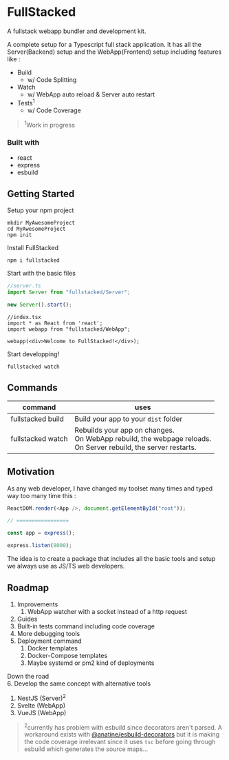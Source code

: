 # FullStacked
A fullstack webapp bundler and development kit.

A complete setup for a Typescript full stack application.
It has all the Server(Backend) setup and the WebApp(Frontend) setup including features like :
* Build
  * w/ Code Splitting
* Watch
  * w/ WebApp auto reload & Server auto restart
* Tests<sup>1</sup>
  * w/ Code Coverage

> <sup>1</sup>Work in progress

### Built with
* react
* express
* esbuild

## Getting Started
Setup your npm project
```shell
mkdir MyAwesomeProject
cd MyAwesomeProject
npm init
```
Install FullStacked
```shell
npm i fullstacked
```
Start with the basic files
```ts
//server.ts
import Server from "fullstacked/Server";

new Server().start();
```
```tsx
//index.tsx
import * as React from 'react';
import webapp from "fullstacked/WebApp";

webapp(<div>Welcome to FullStacked!</div>);
```
Start developping!
```shell
fullstacked watch
```

## Commands

| command | uses |
| --- | --- |
| fullstacked build | Build your app to your `dist` folder |
| fullstacked watch | Rebuilds your app on changes.<br />On WebApp rebuild, the webpage reloads.<br />On Server rebuild, the server restarts.|

## Motivation
As any web developer, I have changed my toolset many times and typed way too many time this :
```js
ReactDOM.render(<App />, document.getElementById("root"));

// =================

const app = express();

express.listen(8000);
```
The idea is to create a package that includes all the basic tools and setup we always use as JS/TS web developers.

## Roadmap
1. Improvements
   1. WebApp watcher with a socket instead of a http request
2. Guides
3. Built-in tests command including code coverage
4. More debugging tools
5. Deployment command
   1. Docker templates
   2. Docker-Compose templates
   3. Maybe systemd or pm2 kind of deployments

Down the road<br />
6. Develop the same concept with alternative tools
   1. NestJS (Server)<sup>2</sup>
   2. Svelte (WebApp)
   3. VueJS (WebApp)
> <sup>2</sup>currently has problem with esbuild since decorators aren't parsed.
> A workaround exists with [@anatine/esbuild-decorators](https://github.com/anatine/esbuildnx/tree/main/packages/esbuild-decorators) 
> but it is making the code coverage irrelevant since 
> it uses `tsc` before going through esbuild which generates the source maps...
